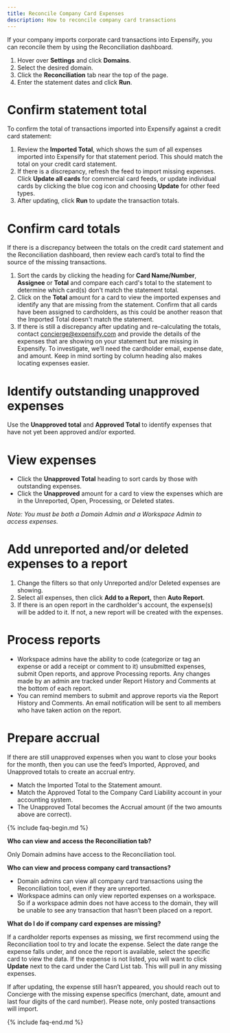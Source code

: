 ```yaml
---
title: Reconcile Company Card Expenses
description: How to reconcile company card transactions
---
```


If your company imports corporate card transactions into Expensify, you can reconcile them by using the Reconciliation dashboard. 

1. Hover over **Settings** and click **Domains**. 
2. Select the desired domain.
3. Click the **Reconciliation** tab near the top of the page.
4. Enter the statement dates and click **Run**.    

# Confirm statement total  

To confirm the total of transactions imported into Expensify against a credit card statement: 
1. Review the **Imported Total**, which shows the sum of all expenses imported into Expensify for that statement period. This should match the total on your credit card statement. 
2. If there is a discrepancy, refresh the feed to import missing expenses. Click **Update all cards** for commercial card feeds, or update individual cards by clicking the blue cog icon and choosing **Update** for other feed types.
3. After updating, click **Run** to update the transaction totals.

# Confirm card totals  

If there is a discrepancy between the totals on the credit card statement and the Reconciliation dashboard, then review each card’s total to find the source of the missing transactions.   

1. Sort the cards by clicking the heading for **Card Name/Number**, **Assignee** or **Total** and compare each card's total to the statement to determine which card(s) don't match the statement total.
2. Click on the **Total** amount for a card to view the imported expenses and identify any that are missing from the statement. Confirm that all cards have been assigned to cardholders, as this could be another reason that the Imported Total doesn't match the statement.
3. If there is still a discrepancy after updating and re-calculating the totals, contact concierge@expensify.com and provide the details of the expenses that are showing on your statement but are missing in Expensify. To investigate, we’ll need the cardholder email, expense date, and amount. Keep in mind sorting by column heading also makes locating expenses easier.

# Identify outstanding unapproved expenses

Use the **Unapproved total** and **Approved Total** to identify expenses that have not yet been approved and/or exported.   

# View expenses

- Click the **Unapproved Total** heading to sort cards by those with outstanding expenses.
- Click the **Unapproved** amount for a card to view the expenses which are in the Unreported, Open, Processing, or Deleted states.

*Note: You must be both a Domain Admin and a Workspace Admin to access expenses.*

# Add unreported and/or deleted expenses to a report  

1. Change the filters so that only Unreported and/or Deleted expenses are showing.
2. Select all expenses, then click **Add to a Report,** then **Auto Report**.
3. If there is an open report in the cardholder's account, the expense(s) will be added to it. If not, a new report will be created with the expenses.

# Process reports  

- Workspace admins have the ability to code (categorize or tag an expense or add a receipt or comment to it) unsubmitted expenses, submit Open reports, and approve Processing reports. Any changes made by an admin are tracked under Report History and Comments at the bottom of each report.
- You can remind members to submit and approve reports via the Report History and Comments. An email notification will be sent to all members who have taken action on the report.

# Prepare accrual  

If there are still unapproved expenses when you want to close your books for the month, then you can use the feed’s Imported, Approved, and Unapproved totals to create an accrual entry.
- Match the Imported Total to the Statement amount.
- Match the Approved Total to the Company Card Liability account in your accounting system.
- The Unapproved Total becomes the Accrual amount (if the two amounts above are correct).

{% include faq-begin.md %}  

**Who can view and access the Reconciliation tab?**

Only Domain admins have access to the Reconciliation tool. 

**Who can view and process company card transactions?**

- Domain admins can view all company card transactions using the Reconciliation tool, even if they are unreported.
- Workspace admins can only view reported expenses on a workspace. So if a workspace admin does not have access to the domain, they will be unable to see any transaction that hasn’t been placed on a report. 

**What do I do if company card expenses are missing?**

If a cardholder reports expenses as missing, we first recommend using the Reconciliation tool to try and locate the expense. Select the date range the expense falls under, and once the report is available, select the specific card to view the data. If the expense is not listed, you will want to click **Update** next to the card under the Card List tab. This will pull in any missing expenses. 

If after updating, the expense still hasn’t appeared, you should reach out to Concierge with the missing expense specifics (merchant, date, amount and last four digits of the card number). Please note, only posted transactions will import. 

{% include faq-end.md %}
